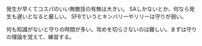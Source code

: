 発生が早くてコスパのいい無敵技の有無は大きい。
SAしかないとか、何なら発生も遅いとなると厳しい。
SF6でいうとキンバリーやリリーは守りが弱い。

何も知識がないと守りの時間が多い。攻めを切らさないのは難しい。まずは守りの理論を覚えて、練習する。
